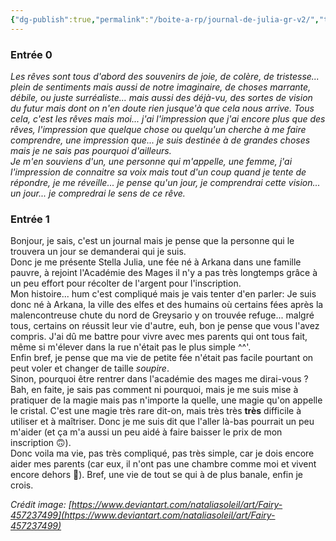 ```yaml
---
{"dg-publish":true,"permalink":"/boite-a-rp/journal-de-julia-gr-v2/","tags":["Personnages","GR-FT-Askengarde"]}
---
```


### Entrée 0

_Les rêves sont tous d'abord des souvenirs de joie, de colère, de tristesse... plein de sentiments mais aussi de notre imaginaire, de choses marrante, débile, ou juste surréaliste... mais aussi des déjà-vu, des sortes de vision du futur mais dont on n'en doute rien jusque'à que cela nous arrive. Tous cela, c'est les rêves mais moi... j'ai l'impression que j'ai encore plus que des rêves, l'impression que quelque chose ou quelqu'un cherche à me faire comprendre, une impression que... je suis destinée à de grandes choses mais je ne sais pas pourquoi d'ailleurs.  
Je m'en souviens d'un, une personne qui m'appelle, une femme, j'ai l'impression de connaitre sa voix mais tout d'un coup quand je tente de répondre, je me réveille... je pense qu'un jour, je comprendrai cette vision... un jour... je compredrai le sens de ce rêve._

### Entrée 1

Bonjour, je sais, c'est un journal mais je pense que la personne qui le trouvera un jour se demanderai qui je suis.  
Donc je me présente Stella Julia, une fée né à Arkana dans une famille pauvre, à rejoint l'Académie des Mages il n'y a pas très longtemps grâce à un peu effort pour récolter de l'argent pour l'inscription.  
Mon histoire... hum c'est compliqué mais je vais tenter d'en parler: Je suis donc né à Arkana, la ville des elfes et des humains où certains fées après la malencontreuse chute du nord de Greysario y on trouvée refuge... malgré tous, certains on réussit leur vie d'autre, euh, bon je pense que vous l'avez compris. J'ai dû me battre pour vivre avec mes parents qui ont tous fait, même si m'élever dans la rue n'était pas le plus simple ^^'.  
Enfin bref, je pense que ma vie de petite fée n'était pas facile pourtant on peut voler et changer de taille _soupire_.  
Sinon, pourquoi être rentrer dans l'académie des mages me dirai-vous ? Bah, en faite, je sais pas comment ni pourquoi, mais je me suis mise à pratiquer de la magie mais pas n'importe la quelle, une magie qu'on appelle le cristal. C'est une magie très rare dit-on, mais très très **très** difficile à utiliser et à maîtriser. Donc je me suis dit que l'aller là-bas pourrait un peu m'aider (et ça m'a aussi un peu aidé à faire baisser le prix de mon inscription 🙃).  
Donc voila ma vie, pas très compliqué, pas très simple, car je dois encore aider mes parents (car eux, il n'ont pas une chambre comme moi et vivent encore dehors 👀). Bref, une vie de tout se qui à de plus banale, enfin je crois.

_Crédit image:_ _[https://www.deviantart.com/nataliasoleil/art/Fairy-457237499](https://www.deviantart.com/nataliasoleil/art/Fairy-457237499)_
